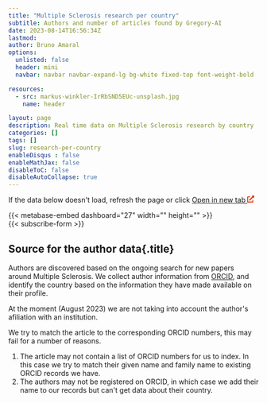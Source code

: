 ```yaml
---
title: "Multiple Sclerosis research per country"
subtitle: Authors and number of articles found by Gregory-AI
date: 2023-08-14T16:56:34Z
lastmod: 
author: Bruno Amaral
options:
  unlisted: false
  header: mini
  navbar: navbar navbar-expand-lg bg-white fixed-top font-weight-bold

resources:
  - src: markus-winkler-IrRbSND5EUc-unsplash.jpg
    name: header

layout: page
description: Real time data on Multiple Sclerosis research by country
categories: []
tags: []
slug: research-per-country
enableDisqus : false
enableMathJax: false
disableToC: false
disableAutoCollapse: true
---
```


<div class="row justify-content-center align-items-start mb-5 mt-5 p-md-5">
<div class="col-md-8">
<p>If the data below doesn't load, refresh the page or click 
<a href="https://metabase.gregory-ms.com/public/dashboard/ce92fcfa-ed1f-4880-8681-a6286f698216" class="font-weight-bold" target="_blank">Open in new tab <svg xmlns="http://www.w3.org/2000/svg" viewBox="0 0 512 512" style="width:14px; height:auto;" class="">
<path d="M432,320H400a16,16,0,0,0-16,16V448H64V128H208a16,16,0,0,0,16-16V80a16,16,0,0,0-16-16H48A48,48,0,0,0,0,112V464a48,48,0,0,0,48,48H400a48,48,0,0,0,48-48V336A16,16,0,0,0,432,320ZM488,0h-128c-21.37,0-32.05,25.91-17,41l35.73,35.73L135,320.37a24,24,0,0,0,0,34L157.67,377a24,24,0,0,0,34,0L435.28,133.32,471,169c15,15,41,4.5,41-17V24A24,24,0,0,0,488,0Z" fill="#dc3600"></path>
</svg></a>
</p>

<div class="embed-responsive embed-responsive-4by3">
  {{< metabase-embed dashboard="27" width="" height="" >}}
</div>

</div>

  <div class="col-md-4 col-12 justify-content-center ">
    <div class="col-md-12 ml-auto mr-auto">
                {{< subscribe-form >}}
              </div>
  </div>
</div>


<div class="row">
<div class="col-8 mx-auto">

## Source for the author data{.title}

Authors are discovered based on the ongoing search for new papers around Multiple Sclerosis. We collect author information from [ORCID](https://orcid.org/), and identify the country based on the information they have made available on their profile.

At the moment (August 2023) we are not taking into account the author's afiliation with an institution.

We try to match the article to the corresponding ORCID numbers, this may fail for a number of reasons.

1. The article may not contain a list of ORCID numbers for us to index. In this case we try to match their given name and family name to existing ORCID records we have.
2. The authors may not be registered on ORCID, in which case we add their name to our records but can't get data about their country.

</div>
</div>